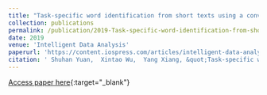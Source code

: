 ```yaml
---
title: "Task-specific word identification from short texts using a convolutional neural network"
collection: publications
permalink: /publication/2019-Task-specific-word-identification-from-short-texts-using-a-convolutional-neural-network
date: 2019
venue: 'Intelligent Data Analysis'
paperurl: 'https://content.iospress.com/articles/intelligent-data-analysis/ida173413'
citation: ' Shuhan Yuan,  Xintao Wu,  Yang Xiang, &quot;Task-specific word identification from short texts using a convolutional neural network.&quot; Intelligent Data Analysis, 2019.'
---
```

[Access paper here](https://content.iospress.com/articles/intelligent-data-analysis/ida173413){:target="_blank"}
